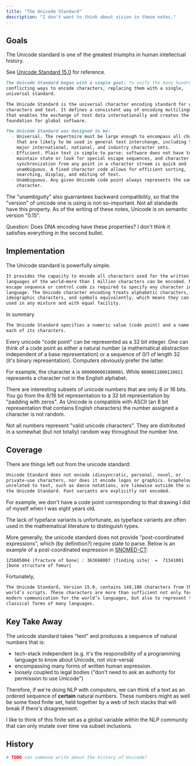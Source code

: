 ```yaml
---
title: "The Unicode Standard"
description: "I don't want to think about vision in these notes."
---
```


## Goals

The Unicode standard is one of the greatest triumphs in human intellectual history.

See [Unicode Standard 15.0](https://www.unicode.org/versions/Unicode15.0.0/UnicodeStandard-15.0.pdf)
for reference.

```markdown
The Unicode Standard began with a simple goal: to unify the many hundreds of 
conflicting ways to encode characters, replacing them with a single, 
universal standard.
```

```markdown
The Unicode Standard is the universal character encoding standard for written
characters and text. It defines a consistent way of encoding multilingual text
that enables the exchange of text data internationally and creates the 
foundation for global software.
```


```markdown
The Unicode Standard was designed to be:
  - Universal. The repertoire must be large enough to encompass all characters
    that are likely to be used in general text interchange, including those in 
    major international, national, and industry character sets.
  - Efficient. Plain text is simple to parse: software does not have to 
    maintain state or look for special escape sequences, and character 
    synchronization from any point in a character stream is quick and 
    unambiguous. A fixed character code allows for efficient sorting, 
    searching, display, and editing of text.
  - Unambiguous. Any given Unicode code point always represents the same 
    character.
```

The "unambiguity" also guarrantees backward compatibility, so that the "version"
of unicode one is using is not-so-important. Not all standards have this property.
As of the writing of these notes, Unicode is on semantic version "0.15".

Question: Does DNA encoding have these properties? I don't think it satisfies 
everything in the second bullet.

## Implementation

The Unicode standard is powerfully simple.

```markdown
It provides the capacity to encode all characters used for the written
languages of the world—more than 1 million characters can be encoded. No 
escape sequence or control code is required to specify any character in any 
language. The Unicode character encoding treats alphabetic characters, 
ideographic characters, and symbols equivalently, which means they can be 
used in any mixture and with equal facility.
```

In summary

```markdown
The Unicode Standard specifies a numeric value (code point) and a name for 
each of its characters.
```

Every unicode "code point" can be represented as a 32 bit integer. One
can think of a code point as either a natural number (a mathematical abstraction 
independent of a base representation) or a sequence of 0/1 of length 32
(it's binary representation). Computers obviously prefer the latter.

For example, the character `A` is `0000000001000001`. While `0000011000110011`
represents a character not in the English alphabet.

There are interesting subsets of unicode numbers that are only 8 or 16 bits.
You go from the 8/16 bit representation to a 32 bit representation by "padding
with zeros". As Unicode is compatible with ASCII (an 8 bit representation that 
contains English characters) the number assigned a character is not random.

Not all numbers represent "valid unicode characters". They are distributed 
in a somewhat (but not totally) random way throughout the number line. 


## Coverage

There are things left out from the unicode standard:

```markdown
Unicode Standard does not encode idiosyncratic, personal, novel, or
private-use characters, nor does it encode logos or graphics. Graphologies 
unrelated to text, such as dance notations, are likewise outside the scope of
the Unicode Standard. Font variants are explicitly not encoded.
```

For example, we don't have a code point corresponding to that drawing I did
of myself when I was eight years old.

The lack of typeface variants is unfortunate, as typeface variants are often
used in the mathematical literature to distinguish types. 

More generally, the unicode standard does not provide "post-coordinated
expressions", which (by definition?) require state to parse. Below is an 
example of a post-coordinated expression in [SNOMED-CT](https://confluence.ihtsdotools.org/display/DOCGLOSS/postcoordinated+expression):

```text
125605004 |fracture of bone| : 363698007 |finding site|  =  71341001 |bone structure of femur|
```

Fortunately,

```markdown
The Unicode Standard, Version 15.0, contains 149,186 characters from the
world’s scripts. These characters are more than sufficient not only for 
modern communication for the world’s languages, but also to represent the 
classical forms of many languages.
```

## Key Take Away

The unicode standard takes "text" and produces a sequence of natural numbers 
that is:

- tech-stack independent (e.g. it's the responsibility of a programming
  language to know about Unicode, not vice-versa)
- encompassing many forms of written human expression.
- loosely coupled to legal bodies ("don't need to ask an authority for
  permission to use Unicode")

Therefore, if we're doing NLP with computers, we can think of a text as
an ordered sequence of **certain** natural numbers. These numbers might as well
be some fixed finite set, held together by a web of tech stacks that will break
if there's disagreement.

I like to think of this finite set as a global variable within the NLP community
that can only mutate over time via subset inclusions.

## History

```python
# TODO can someone write about the history of Unicode?
```
